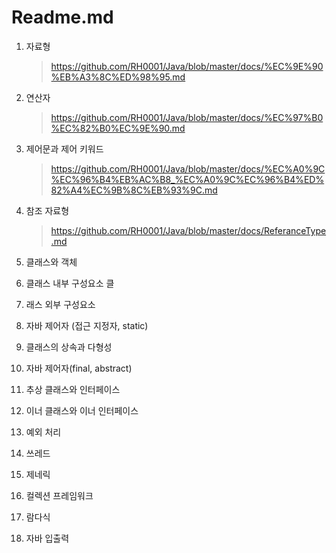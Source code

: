 # Readme.md

1. 자료형

   > https://github.com/RH0001/Java/blob/master/docs/%EC%9E%90%EB%A3%8C%ED%98%95.md

2. 연산자

   > https://github.com/RH0001/Java/blob/master/docs/%EC%97%B0%EC%82%B0%EC%9E%90.md

3. 제어문과 제어  키워드 

   > https://github.com/RH0001/Java/blob/master/docs/%EC%A0%9C%EC%96%B4%EB%AC%B8_%EC%A0%9C%EC%96%B4%ED%82%A4%EC%9B%8C%EB%93%9C.md

4. 참조 자료형
   > https://github.com/RH0001/Java/blob/master/docs/ReferanceType.md

5. 클래스와 객체

6. 클래스 내부 구성요소 클

7. 래스 외부  구성요소 

8. 자바 제어자 (접근 지정자, static)

9. 클래스의 상속과  다형성

10. 자바 제어자(final, abstract)

11. 추상 클래스와 인터페이스

12. 이너 클래스와 이너 인터페이스

13. 예외 처리

14. 쓰레드

15. 제네릭

16. 컬렉션 프레임워크

17. 람다식

18. 자바 입출력 

